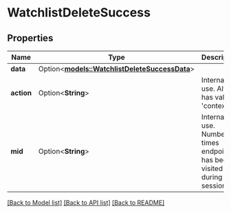 # WatchlistDeleteSuccess

## Properties

Name | Type | Description | Notes
------------ | ------------- | ------------- | -------------
**data** | Option<[**models::WatchlistDeleteSuccessData**](watchlistDeleteSuccess_data.md)> |  | [optional]
**action** | Option<**String**> | Internal use. Always has value 'context'. | [optional]
**mid** | Option<**String**> | Internal use. Number of times endpoint has been visited during session. | [optional]

[[Back to Model list]](../README.md#documentation-for-models) [[Back to API list]](../README.md#documentation-for-api-endpoints) [[Back to README]](../README.md)
